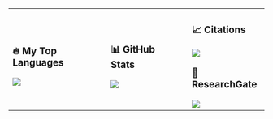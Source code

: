 <table>
  <tr>
    <td>
      <h3>🔥 My Top Languages</h3>
      <img src="https://github-readme-stats.vercel.app/api/top-langs/?username=asifbk&theme=dracula" />
    </td>
    <td style="padding-left: 50px;">
      <h3>📊 GitHub Stats</h3>
      <img src="https://github-readme-stats.vercel.app/api?username=asifbk&show_icons=true&theme=onedark" />
    </td>
    <td style="padding-left: 60px; vertical-align: top;">
      <h3>📈 Citations</h3>
      <a href="https://scholar.google.com/citations?user=vOcYv8AAAAAJ&hl=en" target="_blank">
        <img src="https://img.shields.io/badge/Google%20Scholar-Profile-blue?logo=Google-Scholar&style=flat-square" />
      </a> 
      <h3 style="margin-top: 20px;">🔬 ResearchGate</h3>
      <a href="https://www.researchgate.net/profile/Asif-Bin-Karim?ev=hdr_xprf" target="_blank">
        <img src="https://img.shields.io/badge/ResearchGate-Research-green?style=flat-square&logo=researchgate" />
      </a>
    </td>
  </tr>
</table>

